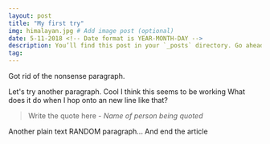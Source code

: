 ```yaml
---
layout: post
title: "My first try"
img: himalayan.jpg # Add image post (optional)
date: 5-11-2018 <!-- Date format is YEAR-MONTH-DAY -->
description: You’ll find this post in your `_posts` directory. Go ahead and edit it and re-build the site to see your changes. # Add post description (optional)
tag: 
---
```

Got rid of the nonsense paragraph.

Let's try another paragraph. Cool I think this seems to be working
What does it do when I hop onto an new line like that?

<!-- So the following gets you a nice quote: -->
> Write the quote here <cite>- Name of person being quoted</cite> 

<!-- Trying to add an image -->

<!-- Trying to add a link -->

<!-- Trying to add a file -->

Another plain text RANDOM paragraph...
And end the article
